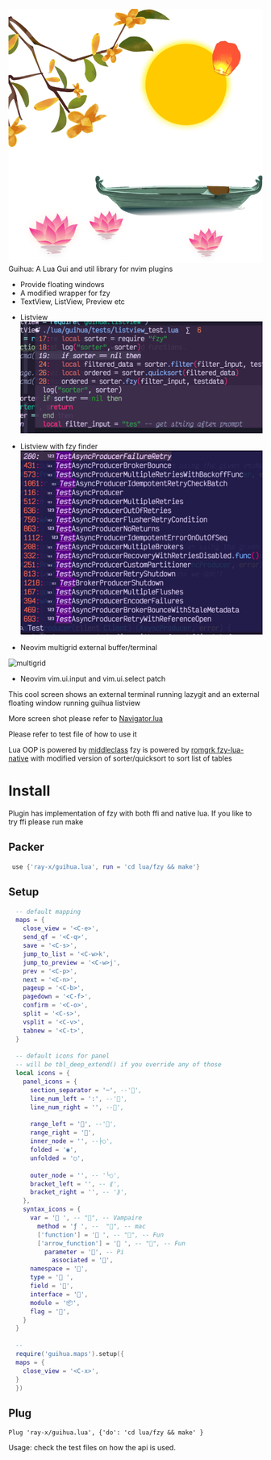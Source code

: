 ![guihua](https://github.com/ray-x/files/blob/master/img/guihua/guihua_800.png)
Guihua: A Lua Gui and util library for nvim plugins

- Provide floating windows
- A modified wrapper for fzy
- TextView, ListView, Preview etc

* Listview
  ![listview](https://github.com/ray-x/files/blob/master/img/guihua/listview.png)

* Listview with fzy finder
  ![listview](https://github.com/ray-x/files/blob/master/img/navigator/fzy_reference.jpg?raw=true)

* Neovim multigrid external buffer/terminal

![multigrid](https://user-images.githubusercontent.com/1681295/133234734-93817aaa-23a3-4c28-b164-b129be449dee.jpg)

* Neovim vim.ui.input and vim.ui.select patch

This cool screen shows an external terminal running lazygit and an external floating window running guihua listview

More screen shot please refer to [Navigator.lua](https://github.com/ray-x/navigator.lua)

Please refer to test file of how to use it

Lua OOP is powered by [middleclass](https://github.com/kikito/middleclass)
fzy is powered by [romgrk fzy-lua-native](https://github.com/romgrk/fzy-lua-native) with modified version of sorter/quicksort to sort list of tables

# Install

Plugin has implementation of fzy with both ffi and native lua. If you like to try ffi please run make

## Packer

```lua
 use {'ray-x/guihua.lua', run = 'cd lua/fzy && make'}
```

## Setup

```lua
  -- default mapping
  maps = {
    close_view = '<C-e>',
    send_qf = '<C-q>',
    save = '<C-s>',
    jump_to_list = '<C-w>k',
    jump_to_preview = '<C-w>j',
    prev = '<C-p>',
    next = '<C-n>',
    pageup = '<C-b>',
    pagedown = '<C-f>',
    confirm = '<C-o>',
    split = '<C-s>',
    vsplit = '<C-v>',
    tabnew = '<C-t>',
  }

  -- default icons for panel
  -- will be tbl_deep_extend() if you override any of those
  local icons = {
    panel_icons = {
      section_separator = '─', --'',
      line_num_left = ':', --'',
      line_num_right = '', --',

      range_left = '', --'',
      range_right = '',
      inner_node = '', --├○',
      folded = '◉',
      unfolded = '○',

      outer_node = '', -- '╰○',
      bracket_left = '', -- ⟪',
      bracket_right = '', -- '⟫',
    },
    syntax_icons = {
      var = ' ', -- "👹", -- Vampaire
        method = 'ƒ ', --  "🍔", -- mac
        ['function'] = ' ', -- "🤣", -- Fun
        ['arrow_function'] = ' ', -- "🤣", -- Fun
          parameter = '', -- Pi
            associated = '🤝',
      namespace = '🚀',
      type = ' ',
      field = '🏈',
      interface = '',
      module = '📦',
      flag = '🎏',
    }
  }

  --
  require('guihua.maps').setup({
  maps = {
    close_view = '<C-x>',
  }
  })
```

## Plug

```vim
Plug 'ray-x/guihua.lua', {'do': 'cd lua/fzy && make' }
```

Usage: check the test files on how the api is used.
